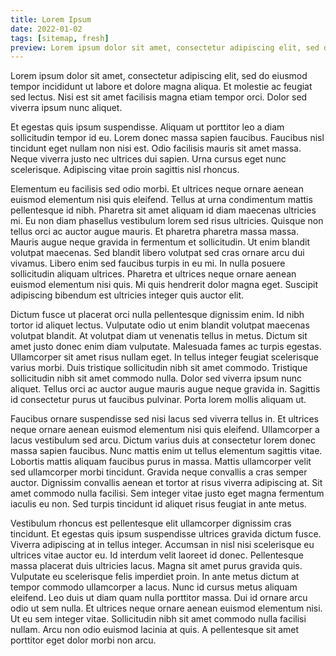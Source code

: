 ```yaml
---
title: Lorem Ipsum
date: 2022-01-02
tags: [sitemap, fresh]
preview: Lorem ipsum dolor sit amet, consectetur adipiscing elit, sed do eiusmod tempor incididunt ut labore et dolore magna aliqua. Et molestie ac feugiat sed lectus. Nisi est sit amet facilisis magna etiam tempor orci. Dolor sed viverra ipsum nunc aliquet.
---
```

Lorem ipsum dolor sit amet, consectetur adipiscing elit, sed do eiusmod tempor incididunt ut labore et dolore magna aliqua. Et molestie ac feugiat sed lectus. Nisi est sit amet facilisis magna etiam tempor orci. Dolor sed viverra ipsum nunc aliquet.

Et egestas quis ipsum suspendisse. Aliquam ut porttitor leo a diam sollicitudin tempor id eu. Lorem donec massa sapien faucibus. Faucibus nisl tincidunt eget nullam non nisi est. Odio facilisis mauris sit amet massa. Neque viverra justo nec ultrices dui sapien. Urna cursus eget nunc scelerisque. Adipiscing vitae proin sagittis nisl rhoncus.

Elementum eu facilisis sed odio morbi. Et ultrices neque ornare aenean euismod elementum nisi quis eleifend. Tellus at urna condimentum mattis pellentesque id nibh. Pharetra sit amet aliquam id diam maecenas ultricies mi. Eu non diam phasellus vestibulum lorem sed risus ultricies. Quisque non tellus orci ac auctor augue mauris. Et pharetra pharetra massa massa. Mauris augue neque gravida in fermentum et sollicitudin. Ut enim blandit volutpat maecenas. Sed blandit libero volutpat sed cras ornare arcu dui vivamus. Libero enim sed faucibus turpis in eu mi. In nulla posuere sollicitudin aliquam ultrices. Pharetra et ultrices neque ornare aenean euismod elementum nisi quis. Mi quis hendrerit dolor magna eget. Suscipit adipiscing bibendum est ultricies integer quis auctor elit.

Dictum fusce ut placerat orci nulla pellentesque dignissim enim. Id nibh tortor id aliquet lectus. Vulputate odio ut enim blandit volutpat maecenas volutpat blandit. At volutpat diam ut venenatis tellus in metus. Dictum sit amet justo donec enim diam vulputate. Malesuada fames ac turpis egestas. Ullamcorper sit amet risus nullam eget. In tellus integer feugiat scelerisque varius morbi. Duis tristique sollicitudin nibh sit amet commodo. Tristique sollicitudin nibh sit amet commodo nulla. Dolor sed viverra ipsum nunc aliquet. Tellus orci ac auctor augue mauris augue neque gravida in. Sagittis id consectetur purus ut faucibus pulvinar. Porta lorem mollis aliquam ut.

Faucibus ornare suspendisse sed nisi lacus sed viverra tellus in. Et ultrices neque ornare aenean euismod elementum nisi quis eleifend. Ullamcorper a lacus vestibulum sed arcu. Dictum varius duis at consectetur lorem donec massa sapien faucibus. Nunc mattis enim ut tellus elementum sagittis vitae. Lobortis mattis aliquam faucibus purus in massa. Mattis ullamcorper velit sed ullamcorper morbi tincidunt. Gravida neque convallis a cras semper auctor. Dignissim convallis aenean et tortor at risus viverra adipiscing at. Sit amet commodo nulla facilisi. Sem integer vitae justo eget magna fermentum iaculis eu non. Sed turpis tincidunt id aliquet risus feugiat in ante metus.

Vestibulum rhoncus est pellentesque elit ullamcorper dignissim cras tincidunt. Et egestas quis ipsum suspendisse ultrices gravida dictum fusce. Viverra adipiscing at in tellus integer. Accumsan in nisl nisi scelerisque eu ultrices vitae auctor eu. Id interdum velit laoreet id donec. Pellentesque massa placerat duis ultricies lacus. Magna sit amet purus gravida quis. Vulputate eu scelerisque felis imperdiet proin. In ante metus dictum at tempor commodo ullamcorper a lacus. Nunc id cursus metus aliquam eleifend. Leo duis ut diam quam nulla porttitor massa. Dui id ornare arcu odio ut sem nulla. Et ultrices neque ornare aenean euismod elementum nisi. Ut eu sem integer vitae. Sollicitudin nibh sit amet commodo nulla facilisi nullam. Arcu non odio euismod lacinia at quis. A pellentesque sit amet porttitor eget dolor morbi non arcu.
